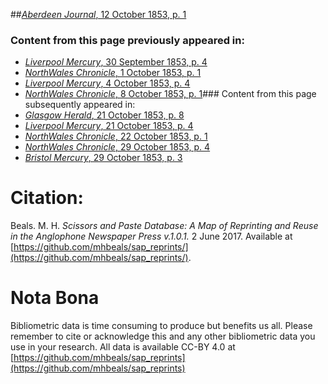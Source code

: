 ##[*Aberdeen Journal*, 12 October 1853, p. 1](https://mhbeals.github.io/sap_html/Aberdeen-Journal/Aberdeen-Journal-12-October-1853-p-1)

### Content from this page previously appeared in:
+ [*Liverpool Mercury*, 30 September 1853, p. 4](https://mhbeals.github.io/sap_html/Liverpool-Mercury/Liverpool-Mercury-30-September-1853-p-4)
+ [*NorthWales Chronicle*, 1 October 1853, p. 1](https://mhbeals.github.io/sap_html/NorthWales-Chronicle/NorthWales-Chronicle-1-October-1853-p-1)
+ [*Liverpool Mercury*, 4 October 1853, p. 4](https://mhbeals.github.io/sap_html/Liverpool-Mercury/Liverpool-Mercury-4-October-1853-p-4)
+ [*NorthWales Chronicle*, 8 October 1853, p. 1](https://mhbeals.github.io/sap_html/NorthWales-Chronicle/NorthWales-Chronicle-8-October-1853-p-1)### Content from this page subsequently appeared in:
+ [*Glasgow Herald*, 21 October 1853, p. 8](https://mhbeals.github.io/sap_html/Glasgow-Herald/Glasgow-Herald-21-October-1853-p-8)
+ [*Liverpool Mercury*, 21 October 1853, p. 4](https://mhbeals.github.io/sap_html/Liverpool-Mercury/Liverpool-Mercury-21-October-1853-p-4)
+ [*NorthWales Chronicle*, 22 October 1853, p. 1](https://mhbeals.github.io/sap_html/NorthWales-Chronicle/NorthWales-Chronicle-22-October-1853-p-1)
+ [*NorthWales Chronicle*, 29 October 1853, p. 4](https://mhbeals.github.io/sap_html/NorthWales-Chronicle/NorthWales-Chronicle-29-October-1853-p-4)
+ [*Bristol Mercury*, 29 October 1853, p. 3](https://mhbeals.github.io/sap_html/Bristol-Mercury/Bristol-Mercury-29-October-1853-p-3)
                    
# Citation: 

Beals. M. H. *Scissors and Paste Database: A Map of Reprinting and Reuse in the Anglophone Newspaper Press v.1.0.1.* 2 June 2017. Available at [https://github.com/mhbeals/sap_reprints/](https://github.com/mhbeals/sap_reprints/). 
                    
# Nota Bona

Bibliometric data is time consuming to produce but benefits us all. Please remember to cite or acknowledge this and any other bibliometric data you use in your research. All data is available CC-BY 4.0 at [https://github.com/mhbeals/sap_reprints](https://github.com/mhbeals/sap_reprints)